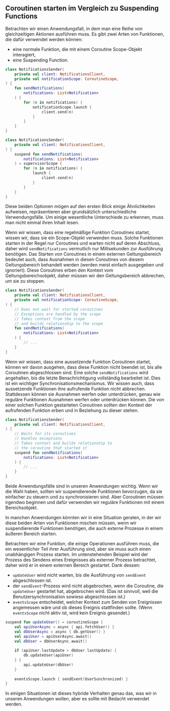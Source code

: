 ## Coroutinen starten im Vergleich zu Suspending Functions

Betrachten wir einen Anwendungsfall, in dem man eine Reihe von gleichzeitigen Aktionen ausführen muss. Es gibt zwei Arten von Funktionen, die dafür verwendet werden können:
* eine normale Funktion, die mit einem Coroutine Scope-Objekt interagiert,
* eine Suspending Function.

```kotlin
class NotificationsSender(
    private val client: NotificationsClient,
    private val notificationScope: CoroutineScope,
) {
    fun sendNotifications(
        notifications: List<Notification>
    ) {
        for (n in notifications) {
            notificationScope.launch {
                client.send(n)
            }
        }
    }
}
```

```kotlin
class NotificationsSender(
    private val client: NotificationsClient,
) {
    suspend fun sendNotifications(
        notifications: List<Notification>
    ) = supervisorScope {
        for (n in notifications) {
            launch {
                client.send(n)
            }
        }
    }
}
```



Diese beiden Optionen mögen auf den ersten Blick einige Ähnlichkeiten aufweisen, repräsentieren aber grundsätzlich unterschiedliche Verwendungsfälle. Um einige wesentliche Unterschiede zu erkennen, muss man nicht einmal ihren Inhalt lesen.

Wenn wir wissen, dass eine regelmäßige Funktion Coroutines startet, wissen wir, dass sie ein Scope-Objekt verwenden muss. Solche Funktionen starten in der Regel nur Coroutines und warten nicht auf deren Abschluss, daher wird `sendNotifications` vermutlich nur Millisekunden zur Ausführung benötigen. Das Starten von Coroutines in einem externen Geltungsbereich bedeutet auch, dass Ausnahmen in diesen Coroutines von diesem Geltungsbereich behandelt werden (werden meist einfach ausgegeben und ignoriert). Diese Coroutines erben den Kontext vom Geltungsbereichsobjekt, daher müssen wir den Geltungsbereich abbrechen, um sie zu stoppen.



```kotlin
class NotificationsSender(
    private val client: NotificationsClient,
    private val notificationScope: CoroutineScope,
) {
    // Does not wait for started coroutines
    // Exceptions are handled by the scope
    // Takes context from the scope
    // and builds relationship to the scope
    fun sendNotifications(
        notifications: List<Notification>
    ) {
        // ...
    }
}
```



Wenn wir wissen, dass eine aussetzende Funktion Coroutinen startet, können wir davon ausgehen, dass diese Funktion nicht beendet ist, bis alle Coroutinen abgeschlossen sind. Eine solche `sendNotifications` wird angehalten, bis die letzte Benachrichtigung vollständig bearbeitet ist. Dies ist ein wichtiger Synchronisationsmechanismus. Wir wissen auch, dass aussetzende Funktionen ihre aufrufende Funktion nicht abbrechen. Stattdessen können sie Ausnahmen werfen oder unterdrücken, genau wie reguläre Funktionen Ausnahmen werfen oder unterdrücken können. Die von einer solchen Funktion gestarteten Coroutinen sollten den Kontext der aufrufenden Funktion erben und in Beziehung zu dieser stehen.



```kotlin
class NotificationsSender(
    private val client: NotificationsClient,
) {
    // Waits for its coroutines
    // Handles exceptions
    // Takes context and builds relationship to
    // the coroutine that started it
    suspend fun sendNotifications(
        notifications: List<Notification>
    ) {
        // ...
    }
}
```



Beide Anwendungsfälle sind in unseren Anwendungen wichtig. Wenn wir die Wahl haben, sollten wir suspendierende Funktionen bevorzugen, da sie einfacher zu steuern und zu synchronisieren sind. Aber Coroutinen müssen irgendwo beginnen und dafür verwenden wir reguläre Funktionen mit einem Bereichsobjekt.

In manchen Anwendungen könnten wir in eine Situation geraten, in der wir diese beiden Arten von Funktionen mischen müssen, wenn wir suspendierende Funktionen benötigen, die auch externe Prozesse in einem äußeren Bereich starten.

Betrachten wir eine Funktion, die einige Operationen ausführen muss, die ein wesentlicher Teil ihrer Ausführung sind, aber sie muss auch einen unabhängigen Prozess starten. Im untenstehenden Beispiel wird der Prozess des Sendens eines Ereignisses als externer Prozess betrachtet, daher wird er in einem externen Bereich gestartet. Dank dessen:
* `updateUser` wird nicht warten, bis die Ausführung von `sendEvent` abgeschlossen ist.
* der `sendEvent`-Prozess wird nicht abgebrochen, wenn die Coroutine, die `updateUser` gestartet hat, abgebrochen wird. (Das ist sinnvoll, weil die Benutzersynchronisation sowieso abgeschlossen ist.)
* `eventsScope` entscheidet, welcher Kontext zum Senden von Ereignissen angemessen wäre und ob dieses Ereignis stattfinden sollte. (Wenn `eventsScope` nicht aktiv ist, wird kein Ereignis gesendet.)



```kotlin
suspend fun updateUser() = coroutineScope {
    val apiUserAsync = async { api.fetchUser() }
    val dbUserAsync = async { db.getUser() }
    val apiUser = apiUserAsync.await()
    val dbUser = dbUserAsync.await()
    
    if (apiUser.lastUpdate > dbUser.lastUpdate) {
        db.updateUser(apiUser)
    } {
        api.updateUser(dbUser)
    }
    
    eventsScope.launch { sendEvent(UserSunchronized) }
}
```

In einigen Situationen ist dieses hybride Verhalten genau das, was wir in unseren Anwendungen wollen, aber es sollte mit Bedacht verwendet werden.
